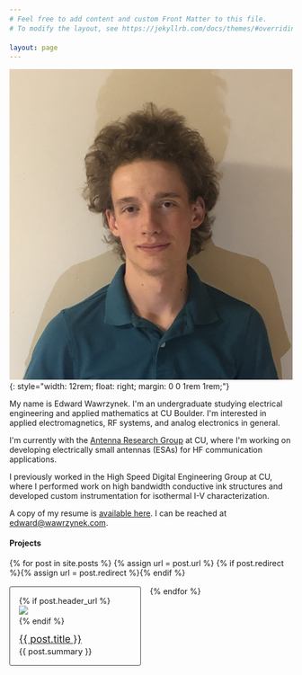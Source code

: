 ```yaml
---
# Feel free to add content and custom Front Matter to this file.
# To modify the layout, see https://jekyllrb.com/docs/themes/#overriding-theme-defaults

layout: page
---
```


![image](/images/edward_wawrzynek.jpg){: style="width: 12rem; float: right; margin: 0 0 1rem 1rem;"}

My name is Edward Wawrzynek. I'm an undergraduate studying electrical engineering and applied mathematics at CU Boulder. I'm interested in applied electromagnetics, RF systems, and analog electronics in general. 

I'm currently with the [Antenna Research Group](https://www.colorado.edu/lab/antenna/) at CU, where I'm working on developing electrically small antennas (ESAs) for HF communication applications.

I previously worked in the High Speed Digital Engineering Group at CU, where I performed work on high bandwidth conductive ink structures and developed custom instrumentation for isothermal I-V characterization.

A copy of my resume is <a href="/assets/resume.pdf">available here</a>. I can be reached at <a href="mailto: edward@wawrzynek.com">edward@wawrzynek.com</a>.

#### Projects

<div style="display: flex; flex-wrap: wrap; row-gap: 1rem; column-gap: 1rem;">
{% for post in site.posts %}
{% assign url = post.url %}
{% if post.redirect %}{% assign url = post.redirect %}{% endif %}
<div style="width: 12.5rem; border: 1px solid #424242; border-radius: 3px; padding: 1rem; position: relative;">
    {% if post.header_url %}
        <div>
            <img src="{{ post.header_url }}"/>
        </div>
    {% endif %}
    <div style="margin: 0.8rem 0 0.2rem 0; font-size: 1.1rem;">
        <a href="{{ url }}">{{ post.title }}</a>
    </div>
    <div style="font-size: 0.9rem">{{ post.summary }}</div>
    <a style='position:absolute;top:0px;left:0px;width:100%;height:100%;display:inline;' href ='{{ url }}'></a>
</div>
{% endfor %}
</div>